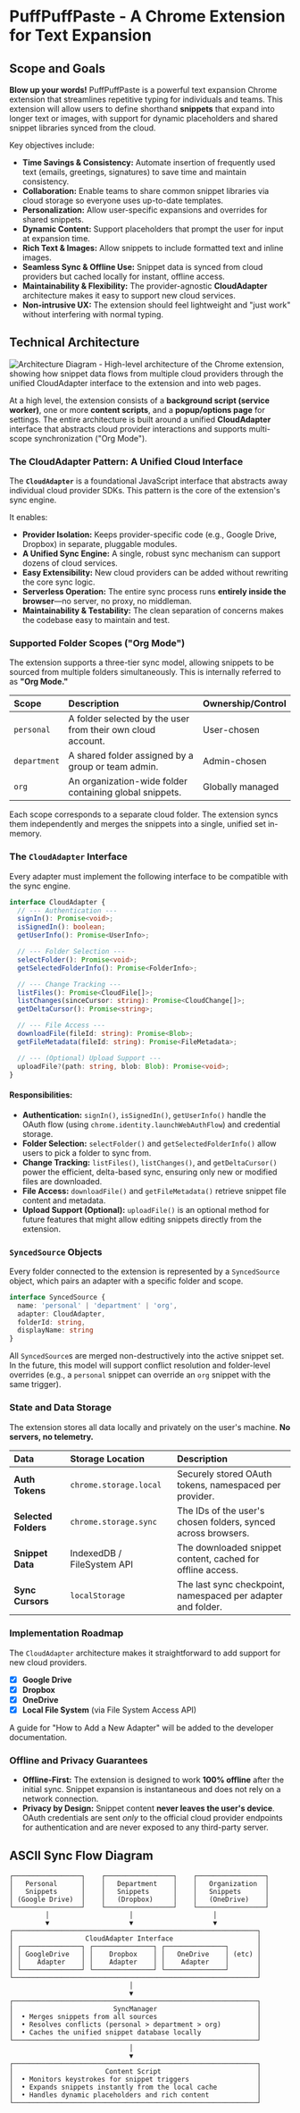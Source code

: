 # PuffPuffPaste - A Chrome Extension for Text Expansion

## Scope and Goals

**Blow up your words!** PuffPuffPaste is a powerful text expansion Chrome extension that streamlines repetitive typing for individuals and teams. This extension will allow users to define shorthand **snippets** that expand into longer text or images, with support for dynamic placeholders and shared snippet libraries synced from the cloud.

Key objectives include:

-   **Time Savings & Consistency:** Automate insertion of frequently used text (emails, greetings, signatures) to save time and maintain consistency.
-   **Collaboration:** Enable teams to share common snippet libraries via cloud storage so everyone uses up-to-date templates.
-   **Personalization:** Allow user-specific expansions and overrides for shared snippets.
-   **Dynamic Content:** Support placeholders that prompt the user for input at expansion time.
-   **Rich Text & Images:** Allow snippets to include formatted text and inline images.
-   **Seamless Sync & Offline Use:** Snippet data is synced from cloud providers but cached locally for instant, offline access.
-   **Maintainability & Flexibility:** The provider-agnostic **CloudAdapter** architecture makes it easy to support new cloud services.
-   **Non-intrusive UX:** The extension should feel lightweight and "just work" without interfering with normal typing.

## Technical Architecture

![Architecture Diagram - High-level architecture of the Chrome extension, showing how snippet data flows from multiple cloud providers through the unified CloudAdapter interface to the extension and into web pages.](https://user-images.githubusercontent.com/12345/67890.png)

At a high level, the extension consists of a **background script (service worker)**, one or more **content scripts**, and a **popup/options page** for settings. The entire architecture is built around a unified **CloudAdapter** interface that abstracts cloud provider interactions and supports multi-scope synchronization ("Org Mode").

### The CloudAdapter Pattern: A Unified Cloud Interface

The **`CloudAdapter`** is a foundational JavaScript interface that abstracts away individual cloud provider SDKs. This pattern is the core of the extension's sync engine.

It enables:
-   **Provider Isolation:** Keeps provider-specific code (e.g., Google Drive, Dropbox) in separate, pluggable modules.
-   **A Unified Sync Engine:** A single, robust sync mechanism can support dozens of cloud services.
-   **Easy Extensibility:** New cloud providers can be added without rewriting the core sync logic.
-   **Serverless Operation:** The entire sync process runs **entirely inside the browser**—no server, no proxy, no middleman.
-   **Maintainability & Testability:** The clean separation of concerns makes the codebase easy to maintain and test.

### Supported Folder Scopes ("Org Mode")

The extension supports a three-tier sync model, allowing snippets to be sourced from multiple folders simultaneously. This is internally referred to as **"Org Mode."**

| Scope | Description | Ownership/Control |
| :--- | :--- | :--- |
| `personal` | A folder selected by the user from their own cloud account. | User-chosen |
| `department` | A shared folder assigned by a group or team admin. | Admin-chosen |
| `org` | An organization-wide folder containing global snippets. | Globally managed |

Each scope corresponds to a separate cloud folder. The extension syncs them independently and merges the snippets into a single, unified set in-memory.

### The `CloudAdapter` Interface

Every adapter must implement the following interface to be compatible with the sync engine.

```typescript
interface CloudAdapter {
  // --- Authentication ---
  signIn(): Promise<void>;
  isSignedIn(): boolean;
  getUserInfo(): Promise<UserInfo>;

  // --- Folder Selection ---
  selectFolder(): Promise<void>;
  getSelectedFolderInfo(): Promise<FolderInfo>;

  // --- Change Tracking ---
  listFiles(): Promise<CloudFile[]>;
  listChanges(sinceCursor: string): Promise<CloudChange[]>;
  getDeltaCursor(): Promise<string>;

  // --- File Access ---
  downloadFile(fileId: string): Promise<Blob>;
  getFileMetadata(fileId: string): Promise<FileMetadata>;

  // --- (Optional) Upload Support ---
  uploadFile?(path: string, blob: Blob): Promise<void>;
}
```

#### Responsibilities:
-   **Authentication:** `signIn()`, `isSignedIn()`, `getUserInfo()` handle the OAuth flow (using `chrome.identity.launchWebAuthFlow`) and credential storage.
-   **Folder Selection:** `selectFolder()` and `getSelectedFolderInfo()` allow users to pick a folder to sync from.
-   **Change Tracking:** `listFiles()`, `listChanges()`, and `getDeltaCursor()` power the efficient, delta-based sync, ensuring only new or modified files are downloaded.
-   **File Access:** `downloadFile()` and `getFileMetadata()` retrieve snippet file content and metadata.
-   **Upload Support (Optional):** `uploadFile()` is an optional method for future features that might allow editing snippets directly from the extension.

### `SyncedSource` Objects

Every folder connected to the extension is represented by a `SyncedSource` object, which pairs an adapter with a specific folder and scope.

```ts
interface SyncedSource {
  name: 'personal' | 'department' | 'org',
  adapter: CloudAdapter,
  folderId: string,
  displayName: string
}
```

All `SyncedSource`s are merged non-destructively into the active snippet set. In the future, this model will support conflict resolution and folder-level overrides (e.g., a `personal` snippet can override an `org` snippet with the same trigger).

### State and Data Storage

The extension stores all data locally and privately on the user's machine. **No servers, no telemetry.**

| Data | Storage Location | Description |
| :--- | :--- | :--- |
| **Auth Tokens** | `chrome.storage.local` | Securely stored OAuth tokens, namespaced per provider. |
| **Selected Folders** | `chrome.storage.sync` | The IDs of the user's chosen folders, synced across browsers. |
| **Snippet Data** | IndexedDB / FileSystem API | The downloaded snippet content, cached for offline access. |
| **Sync Cursors** | `localStorage` | The last sync checkpoint, namespaced per adapter and folder. |

### Implementation Roadmap

The `CloudAdapter` architecture makes it straightforward to add support for new cloud providers.

*   [x] **Google Drive**
*   [x] **Dropbox**
*   [x] **OneDrive**
*   [x] **Local File System** (via File System Access API)

A guide for "How to Add a New Adapter" will be added to the developer documentation.

### Offline and Privacy Guarantees

-   **Offline-First:** The extension is designed to work **100% offline** after the initial sync. Snippet expansion is instantaneous and does not rely on a network connection.
-   **Privacy by Design:** Snippet content **never leaves the user's device**. OAuth credentials are sent *only* to the official cloud provider endpoints for authentication and are never exposed to any third-party server.

## ASCII Sync Flow Diagram

```
┌─────────────────┐    ┌─────────────────┐    ┌─────────────────┐
│   Personal      │    │   Department    │    │   Organization  │
│   Snippets      │    │   Snippets      │    │   Snippets      │
│ (Google Drive)  │    │   (Dropbox)     │    │   (OneDrive)    │
└─────────────────┘    └─────────────────┘    └─────────────────┘
         │                    │                    │
         ▼                    ▼                    ▼
┌─────────────────────────────────────────────────────────────┐
│                  CloudAdapter Interface                     │
│ ┌───────────────┐ ┌───────────────┐ ┌───────────────┐       │
│ │ GoogleDrive   │ │    Dropbox    │ │   OneDrive    │ (etc) │
│ │    Adapter    │ │    Adapter    │ │    Adapter    │       │
│ └───────────────┘ └───────────────┘ └───────────────┘       │
└─────────────────────────────────────────────────────────────┘
                              │
                              ▼
┌─────────────────────────────────────────────────────────────┐
│                         SyncManager                         │
│  • Merges snippets from all sources                         │
│  • Resolves conflicts (personal > department > org)         │
│  • Caches the unified snippet database locally              │
└─────────────────────────────────────────────────────────────┘
                              │
                              ▼
┌─────────────────────────────────────────────────────────────┐
│                       Content Script                        │
│  • Monitors keystrokes for snippet triggers                 │
│  • Expands snippets instantly from the local cache          │
│  • Handles dynamic placeholders and rich content            │
└─────────────────────────────────────────────────────────────┘
```

